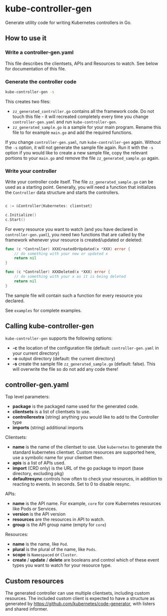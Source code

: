 # kube-controller-gen

Generate utility code for writing Kubernetes controllers in Go.

## How to use it

### Write a controller-gen.yaml

This file describes the clientsets, APIs and Resources to watch. See below for documentation of this file.

### Generate the controller code

```bash
kube-controller-gen -s
```

This creates two files: 
 * `zz_generated_controller.go` contains all the framework code. Do not touch this file - 
it will recreated completely every time you change `controller-gen.yaml` and run `kube-controller-gen`.
 * `zz_generated_sample.go` is a sample for your main program. Rename this file to for example `main.go` and 
 add the required functions.

If you change `controller-gen.yaml`, run `kube-controller-gen` again. Without the `-s` option, it will not generate the sample file again.
Run it with the `-s` option if you would like to create a new sample file, copy the relevant portions to your `main.go`
and remove the file `zz_generated_sample.go` again.


### Write your controller

Write your controller code itself. The file `zz_generated_sample.go` can be used as a starting point. Generally,
you will need a function that initializes the `Controller` data structure and starts the controllers.

```go

c := &Controller{Kubernetes: clientset}

c.Initialize()
c.Start()

```

For every resource you want to watch (and you have declared in `controller-gen.yaml`), you need two functions that
are called by the framework whenever your resource is created/updated or deleted:

```go
func (c *Controller) XXXCreatedOrUpdated(x *XXX) error {
	// do something with your new or updated x
	return nil
}

func (c *Controller) XXXDeleted(x *XXX) error {
	// do something with your x as it is being deleted
	return nil
}
```

The sample file will contain such a function for every resource you declared.

See `examples` for complete examples.

## Calling kube-controller-gen

`kube-controller-gen` supports the following options:

* **-c** the location of the configuration file (default: `controller-gen.yaml` in your current directory)
* **-o** output directory (default: the current directory)
* **-s** create the sample file `zz_generated_sample.go` (default: false). This will overwrite the file so do not add
any code there!

## controller-gen.yaml

Top level parameters:

- __package__ is the packaged name used for the generated code.
- __clientsets__ is a list of clientsets to use.
- __controllerextra__ (string) anything you would like to add to the Controller type
- __imports__ (string) additional imports

Clientsets:

- __name__ is the name of the clientset to use. Use `kubernetes` to generate the standard kubernetes clientset. Custom resources are supported here, use a symbolic name for your clientset then.
- __apis__ is a list of APIs used.
- __import__ (CRD only) is the URL of the go package to import (base directory, excluding pkg)
- __defaultresync__ controls how often to check your resources, in addition to reacting to events. In seconds. Set to 0 to disable resync.

APIs:

- __name__ is the API name. For example, `core` for core Kubernetes resources like Pods or Services.
- __version__ is the API version
- __resources__ are the resources in API to watch.
- __group__ is the API group name (empty for `core`)

Resources:

- __name__ is the name, like `Pod`.
- __plural__ is the plural of the name, like `Pods`.
- __scope__ is `Namespaced` or `Cluster`.
- __create__ / __update__ / __delete__ are booleans and control which of these event types you want to watch for your resource type.

## Custom resources

The generated controller can use multiple clientsets, including custom resources.
The included custom client is expected to have a structure as generated by https://github.com/kubernetes/code-generator, with
listers and shared informer.
